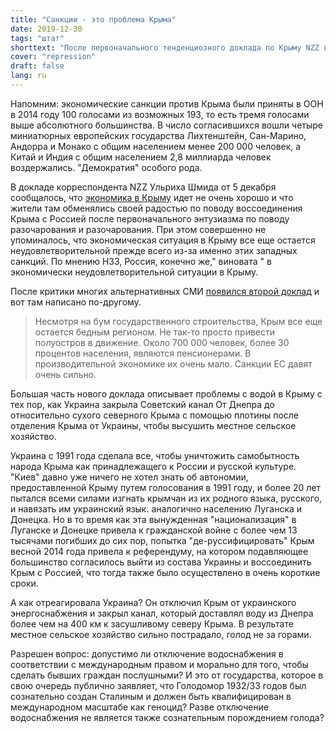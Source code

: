 ```yaml
---
title: "Санкции - это проблема Крыма"
date: 2019-12-30
tags: "штат"
shorttext: "После первоначального тенденциозного доклада по Крыму NZZ вынуждена написать ответ: 'санкции ЕС весят очень много.'"
cover: "repression"
draft: false
lang: ru
---
```


Напомним: экономические санкции против Крыма были приняты в ООН в 2014 году 100 голосами из возможных 193, то есть тремя голосами выше абсолютного большинства. В число согласившихся вошли четыре миниатюрных европейских государства Лихтенштейн, Сан-Марино, Андорра и Монако с общим населением менее 200 000 человек, а Китай и Индия с общим населением 2,8 миллиарда человек воздержались. "Демократия" особого рода.

В докладе корреспондента NZZ Ульриха Шмида от 5 декабря сообщалось, что [экономика в Крыму](https://www.nzz.ch/international/krim-die-russische-vormundschaft-hat-ihren-preis-ld.1517519 "In Kiew atmet der Westen, auf der Strasse sind Musiker, Jongleure, Freaks – auf der Krim herrscht Zucht und es mangelt an Charme") идет не очень хорошо и что жители там обменялись своей радостью по поводу воссоединения Крыма с Россией после первоначального энтузиазма по поводу разочарования и разочарования. При этом совершенно не упоминалось, что экономическая ситуация в Крыму все еще остается неудовлетворительной прежде всего из-за именно этих западных санкций. По мнению НЗЗ, Россия, конечно же," виновата " в экономически неудовлетворительной ситуации в Крыму.

После критики многих альтернативных СМИ [появился второй доклад](https://www.nzz.ch/international/die-krim-braucht-ein-wirtschaftswunder-ld.1517529 "Wir haben Hurra geschrien damals. Wir schreien nicht mehr Hurra") и вот там написано по-другому.

> Несмотря на бум государственного строительства, Крым все еще остается бедным регионом. Не так-то просто привести полуостров в движение. Около 700 000 человек, более 30 процентов населения, являются пенсионерами. В производительной экономике их очень мало. Санкции ЕС давят очень сильно.

Большая часть нового доклада описывает проблемы с водой в Крыму с тех пор, как Украина закрыла Советский канал От Днепра до относительно сухого северного Крыма с помощью плотины после отделения Крыма от Украины, чтобы высушить местное сельское хозяйство.

Украина с 1991 года сделала все, чтобы уничтожить самобытность народа Крыма как принадлежащего к России и русской культуре. "Киев" давно уже ничего не хотел знать об автономии, предоставленной Крыму путем голосования в 1991 году, и более 20 лет пытался всеми силами изгнать крымчан из их родного языка, русского, и навязать им украинский язык. аналогично населению Луганска и Донецка. Но в то время как эта вынужденная "национализация" в Луганске и Донецке привела к гражданской войне с более чем 13 тысячами погибших до сих пор, попытка "де-руссифицировать" Крым весной 2014 года привела к референдуму, на котором подавляющее большинство согласилось выйти из состава Украины и воссоединить Крым с Россией, что тогда также было осуществлено в очень короткие сроки.

А как отреагировала Украина? Он отключил Крым от украинского энергоснабжения и закрыл канал, который доставлял воду из Днепра более чем на 400 км к засушливому северу Крыма. В результате местное сельское хозяйство сильно пострадало, голод не за горами.

Разрешен вопрос: допустимо ли отключение водоснабжения в соответствии с международным правом и морально для того, чтобы сделать бывших граждан послушными? И это от государства, которое в свою очередь публично заявляет, что Голодомор 1932/33 годов был сознательно создан Сталиным и должен быть квалифицирован в международном масштабе как геноцид? Разве отключение водоснабжения не является также сознательным порождением голода?

